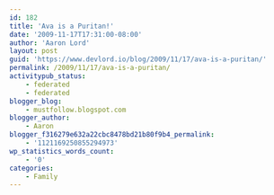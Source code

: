 ```yaml
---
id: 182
title: 'Ava is a Puritan!'
date: '2009-11-17T17:31:00-08:00'
author: 'Aaron Lord'
layout: post
guid: 'https://www.devlord.io/blog/2009/11/17/ava-is-a-puritan/'
permalink: /2009/11/17/ava-is-a-puritan/
activitypub_status:
    - federated
    - federated
blogger_blog:
    - mustfollow.blogspot.com
blogger_author:
    - Aaron
blogger_f316279e632a22cbc8478bd21b80f9b4_permalink:
    - '1121169250855294973'
wp_statistics_words_count:
    - '0'
categories:
    - Family
---
```


<p class="mobile-photo"><a href="/assets/img/2011/10/photo-745418.jpg"><img src="blog/assets/img/2011/10/photo-745418.jpg?w=225" border="0" alt="" /></a></p><div class="blogger-post-footer"><img width='1' height='1' src="https://www.devlord.io/blog/2009/11/17/ava-is-a-puritan/"' /></div>